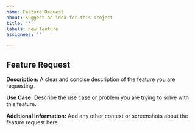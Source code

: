 ```yaml
---
name: Feature Request
about: Suggest an idea for this project
title: ''
labels: new feature
assignees: ''

---
```


## Feature Request

**Description:**
A clear and concise description of the feature you are requesting.

**Use Case:**
Describe the use case or problem you are trying to solve with this feature.

**Additional Information:**
Add any other context or screenshots about the feature request here.
